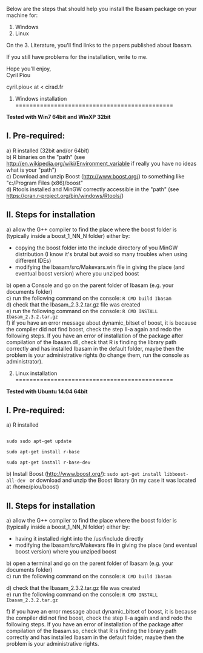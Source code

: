 Below are the steps that should help you install the Ibasam package on your machine for:  
1. Windows              
2. Linux 

On the 3. Literature, you'll find links to the papers published about Ibasam.

If you still have problems for the installation, write to me.
      
Hope you'll enjoy,  
Cyril Piou

cyril.piou< at < cirad.fr



1. Windows installation  
=============================================

**Tested with Win7 64bit and WinXP 32bit**

I. Pre-required:
---
  a) R installed (32bit and/or 64bit)  
  b) R binaries on the "path" (see http://en.wikipedia.org/wiki/Environment_variable if really you have no ideas what is your "path")  
  c) Download and unzip Boost (http://www.boost.org/) to something like "c:/Program Files (x86)/boost"   
  d) Rtools installed and MinGW correctly accessible in the "path" (see https://cran.r-project.org/bin/windows/Rtools/) 

II. Steps for installation
---
  a) allow the G++ compiler to find the place where the boost folder is (typically inside a boost_1_NN_N folder) either by:  
  - copying the boost folder into the include directory of you MinGW distribution (I know it's brutal but avoid so many troubles when using different IDEs)  
  - modifying the Ibasam/src/Makevars.win file in giving the place (and eventual boost version) where you unziped boost  
      
  b) open a Console and go on the parent folder of Ibasam (e.g. your documents folder)  
  c) run the following command on the console: 
  ```R CMD build Ibasam ```  
  d) check that the Ibasam_2.3.2.tar.gz file was created  
  e) run the following command on the console: 
  ```R CMD INSTALL Ibasam_2.3.2.tar.gz ```  
  f) if you have an error message about dynamic_bitset of boost, it is because the compiler did not find boost, check the step II-a again and redo the following steps. If you have an error of installation of the package after compilation of the Ibasam.dll, check that R is finding the library path correctly and has installed Ibasam in the default folder, maybe then the problem is your administrative rights (to change them, run the console as administrator).  



2. Linux installation
=============================================

 **Tested with Ubuntu 14.04 64bit**
 

I. Pre-required:  
----
  a) R installed  
  
  ```
  
  sudo sudo apt-get update
  
  sudo apt-get install r-base
  
  sudo apt-get install r-base-dev  
 ```
 
    
  b) Install Boost (http://www.boost.org/):
  ```sudo apt-get install libboost-all-dev ```
  or download and unzip the Boost library (in my case it was located at /home/piou/boost)

II. Steps for installation
---
  a) allow the G++ compiler to find the place where the boost folder is (typically inside a boost_1_NN_N folder) either by: 
  - having it installed right into the /usr/include directly
  - modifying the Ibasam/src/Makevars file in giving the place (and eventual boost version) where you unziped boost 
  
  b) open a terminal and go on the parent folder of Ibasam (e.g. your documents folder)  
  c) run the following command on the console: 
  ```R CMD build Ibasam ```
   
  d) check that the Ibasam_2.3.2.tar.gz file was created  
  e) run the following command on the console: 
  ```R CMD INSTALL Ibasam_2.3.2.tar.gz ```
   
  f) if you have an error message about dynamic_bitset of boost, it is because the compiler did not find boost, check the step II-a again and and redo the following steps. If you have an error of installation of the package after compilation of the Ibasam.so, check that R is finding the library path correctly and has installed Ibasam in the default folder, maybe then the problem is your administrative rights. 
